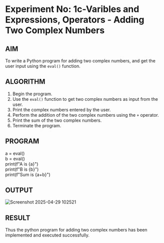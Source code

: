 # Experiment No: 1c-Varibles and Expressions, Operators - Adding Two Complex Numbers

## AIM
To write a Python program for adding two complex numbers, and get the user input using the `eval()` function.

## ALGORITHM
1. Begin the program.
2. Use the `eval()` function to get two complex numbers as input from the user.
3. Print the complex numbers entered by the user.
4. Perform the addition of the two complex numbers using the `+` operator.
5. Print the sum of the two complex numbers.
6. Terminate the program.

## PROGRAM 

a = eval()  <br />
b = eval()   <br />
print(f"A is {a}")  <br />
print(f"B is {b}")  <br />
print(f"Sum is {a+b}") 

## OUTPUT
![Screenshot 2025-04-29 102521](https://github.com/user-attachments/assets/9a37a8b0-335e-481e-b0d0-b9224185915f)


## RESULT
Thus the python program for  adding two complex numbers has been implemented and executed successfully.
